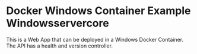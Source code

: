 # Docker Windows Container Example Windowsservercore
This is a Web App that can be deployed in a Windows Docker Container.
The API has a health and version controller.

